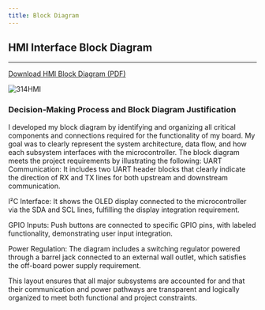 ```yaml
---
title: Block Diagram
---
```

## HMI Interface Block Diagram
---
[Download HMI Block Diagram (PDF)](https://github.com/JahmelG10/JahmelG10.github.io/blob/main/314HMI.drawio.pdf?raw=true)


![314HMI](https://github.com/user-attachments/assets/d0099a2c-6e9a-4c51-9dbf-18a4bac1677b)






### **Decision-Making Process and Block Diagram Justification** 
I developed my block diagram by identifying and organizing all critical components and connections required for the functionality of my board. My goal was to clearly represent the system architecture, data flow, and how each subsystem interfaces with the microcontroller.
The block diagram meets the project requirements by illustrating the following:
UART Communication: It includes two UART header blocks that clearly indicate the direction of RX and TX lines for both upstream and downstream communication.


I²C Interface: It shows the OLED display connected to the microcontroller via the SDA and SCL lines, fulfilling the display integration requirement.


GPIO Inputs: Push buttons are connected to specific GPIO pins, with labeled functionality, demonstrating user input integration.


Power Regulation: The diagram includes a switching regulator powered through a barrel jack connected to an external wall outlet, which satisfies the off-board power supply requirement.


This layout ensures that all major subsystems are accounted for and that their communication and power pathways are transparent and logically organized to meet both functional and project constraints.




